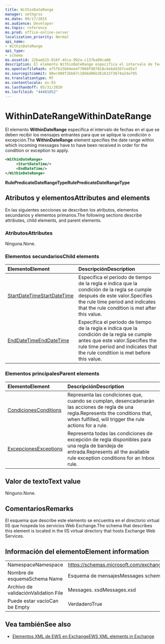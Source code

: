 ```yaml
---
title: WithinDateRange
manager: sethgros
ms.date: 09/17/2015
ms.audience: Developer
ms.topic: reference
ms.prod: office-online-server
localization_priority: Normal
api_name:
- WithinDateRange
api_type:
- schema
ms.assetid: 226aeb15-016f-45ca-992a-c137ba09ca08
description: El elemento WithinDateRange especifica el intervalo de fechas en el que se deben recibir los mensajes entrantes para que se aplique la condición o excepción.
ms.openlocfilehash: ef5fb15b64ee4f7060f907818c4ebd4367ced5e7
ms.sourcegitcommit: 88ec988f2bb67c1866d06b361615f3674a24e795
ms.translationtype: MT
ms.contentlocale: es-ES
ms.lasthandoff: 05/31/2020
ms.locfileid: "44461852"
---
```

# <a name="withindaterange"></a><span data-ttu-id="af4b6-103">WithinDateRange</span><span class="sxs-lookup"><span data-stu-id="af4b6-103">WithinDateRange</span></span>

<span data-ttu-id="af4b6-104">El elemento **WithinDateRange** especifica el intervalo de fechas en el que se deben recibir los mensajes entrantes para que se aplique la condición o excepción.</span><span class="sxs-lookup"><span data-stu-id="af4b6-104">The **WithinDateRange** element specifies the date range within which incoming messages have to have been received in order for the condition or exception to apply.</span></span> 
  
```XML
<WithinDateRange>
     <StartDateTime/>
     <EndDateTime/>
</WithinDateRange>
```

 <span data-ttu-id="af4b6-105">**RulePredicateDateRangeType**</span><span class="sxs-lookup"><span data-stu-id="af4b6-105">**RulePredicateDateRangeType**</span></span>
## <a name="attributes-and-elements"></a><span data-ttu-id="af4b6-106">Atributos y elementos</span><span class="sxs-lookup"><span data-stu-id="af4b6-106">Attributes and elements</span></span>

<span data-ttu-id="af4b6-107">En las siguientes secciones se describen los atributos, elementos secundarios y elementos primarios.</span><span class="sxs-lookup"><span data-stu-id="af4b6-107">The following sections describe attributes, child elements, and parent elements.</span></span>
  
### <a name="attributes"></a><span data-ttu-id="af4b6-108">Atributos</span><span class="sxs-lookup"><span data-stu-id="af4b6-108">Attributes</span></span>

<span data-ttu-id="af4b6-109">Ninguna.</span><span class="sxs-lookup"><span data-stu-id="af4b6-109">None.</span></span>
  
### <a name="child-elements"></a><span data-ttu-id="af4b6-110">Elementos secundarios</span><span class="sxs-lookup"><span data-stu-id="af4b6-110">Child elements</span></span>

|<span data-ttu-id="af4b6-111">**Elemento**</span><span class="sxs-lookup"><span data-stu-id="af4b6-111">**Element**</span></span>|<span data-ttu-id="af4b6-112">**Descripción**</span><span class="sxs-lookup"><span data-stu-id="af4b6-112">**Description**</span></span>|
|:-----|:-----|
|[<span data-ttu-id="af4b6-113">StartDateTime</span><span class="sxs-lookup"><span data-stu-id="af4b6-113">StartDateTime</span></span>](startdatetime.md) <br/> |<span data-ttu-id="af4b6-114">Especifica el período de tiempo de la regla e indica que la condición de la regla se cumple después de este valor.</span><span class="sxs-lookup"><span data-stu-id="af4b6-114">Specifies the rule time period and indicates that the rule condition is met after this value.</span></span>  <br/> |
|[<span data-ttu-id="af4b6-115">EndDateTime</span><span class="sxs-lookup"><span data-stu-id="af4b6-115">EndDateTime</span></span>](enddatetime.md) <br/> |<span data-ttu-id="af4b6-116">Especifica el período de tiempo de la regla e indica que la condición de la regla se cumple antes que este valor.</span><span class="sxs-lookup"><span data-stu-id="af4b6-116">Specifies the rule time period and indicates that the rule condition is met before this value.</span></span>  <br/> |
   
### <a name="parent-elements"></a><span data-ttu-id="af4b6-117">Elementos principales</span><span class="sxs-lookup"><span data-stu-id="af4b6-117">Parent elements</span></span>

|<span data-ttu-id="af4b6-118">**Elemento**</span><span class="sxs-lookup"><span data-stu-id="af4b6-118">**Element**</span></span>|<span data-ttu-id="af4b6-119">**Descripción**</span><span class="sxs-lookup"><span data-stu-id="af4b6-119">**Description**</span></span>|
|:-----|:-----|
|[<span data-ttu-id="af4b6-120">Condiciones</span><span class="sxs-lookup"><span data-stu-id="af4b6-120">Conditions</span></span>](conditions.md) <br/> |<span data-ttu-id="af4b6-121">Representa las condiciones que, cuando se cumplan, desencadenarán las acciones de regla de una regla.</span><span class="sxs-lookup"><span data-stu-id="af4b6-121">Represents the conditions that, when fulfilled, will trigger the rule actions for a rule.</span></span>  <br/> |
|[<span data-ttu-id="af4b6-122">Excepciones</span><span class="sxs-lookup"><span data-stu-id="af4b6-122">Exceptions</span></span>](exceptions.md) <br/> |<span data-ttu-id="af4b6-123">Representa todas las condiciones de excepción de regla disponibles para una regla de bandeja de entrada.</span><span class="sxs-lookup"><span data-stu-id="af4b6-123">Represents all the available rule exception conditions for an Inbox rule.</span></span>  <br/> |
   
## <a name="text-value"></a><span data-ttu-id="af4b6-124">Valor de texto</span><span class="sxs-lookup"><span data-stu-id="af4b6-124">Text value</span></span>

<span data-ttu-id="af4b6-125">Ninguno.</span><span class="sxs-lookup"><span data-stu-id="af4b6-125">None.</span></span>
  
## <a name="remarks"></a><span data-ttu-id="af4b6-126">Comentarios</span><span class="sxs-lookup"><span data-stu-id="af4b6-126">Remarks</span></span>

<span data-ttu-id="af4b6-127">El esquema que describe este elemento se encuentra en el directorio virtual IIS que hospeda los servicios Web Exchange.</span><span class="sxs-lookup"><span data-stu-id="af4b6-127">The schema that describes this element is located in the IIS virtual directory that hosts Exchange Web Services.</span></span>
  
## <a name="element-information"></a><span data-ttu-id="af4b6-128">Información del elemento</span><span class="sxs-lookup"><span data-stu-id="af4b6-128">Element information</span></span>

|||
|:-----|:-----|
|<span data-ttu-id="af4b6-129">Namespace</span><span class="sxs-lookup"><span data-stu-id="af4b6-129">Namespace</span></span>  <br/> |https://schemas.microsoft.com/exchange/services/2006/messages  <br/> |
|<span data-ttu-id="af4b6-130">Nombre de esquema</span><span class="sxs-lookup"><span data-stu-id="af4b6-130">Schema Name</span></span>  <br/> |<span data-ttu-id="af4b6-131">Esquema de mensajes</span><span class="sxs-lookup"><span data-stu-id="af4b6-131">Messages schema</span></span>  <br/> |
|<span data-ttu-id="af4b6-132">Archivo de validación</span><span class="sxs-lookup"><span data-stu-id="af4b6-132">Validation File</span></span>  <br/> |<span data-ttu-id="af4b6-133">Messages. xsd</span><span class="sxs-lookup"><span data-stu-id="af4b6-133">Messages.xsd</span></span>  <br/> |
|<span data-ttu-id="af4b6-134">Puede estar vacío</span><span class="sxs-lookup"><span data-stu-id="af4b6-134">Can be Empty</span></span>  <br/> |<span data-ttu-id="af4b6-135">Verdadero</span><span class="sxs-lookup"><span data-stu-id="af4b6-135">True</span></span>  <br/> |
   
## <a name="see-also"></a><span data-ttu-id="af4b6-136">Vea también</span><span class="sxs-lookup"><span data-stu-id="af4b6-136">See also</span></span>



- [<span data-ttu-id="af4b6-137">Elementos XML de EWS en Exchange</span><span class="sxs-lookup"><span data-stu-id="af4b6-137">EWS XML elements in Exchange</span></span>](ews-xml-elements-in-exchange.md)

